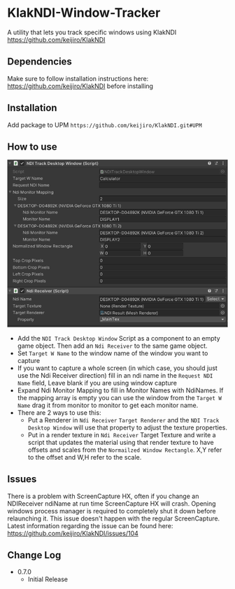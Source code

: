 # KlakNDI-Window-Tracker

A utility that lets you track specific windows using KlakNDI <https://github.com/keijiro/KlakNDI>

## Dependencies

Make sure to follow installation instructions here: <https://github.com/keijiro/KlakNDI> before installing

## Installation

Add package to UPM  `https://github.com/keijiro/KlakNDI.git#UPM`

## How to use

![Screen Shot](WindowTracker.png)

- Add the `NDI Track Desktop Window` Script as a component to an empty game object. Then add an `Ndi Receiver` to the same game object.
- Set `Target W Name` to the window name of the window you want to capture
- If you want to capture a whole screen (in which case, you should just use the Ndi Receiver direction) fill in an ndi name in the `Request NDI Name` field, Leave blank if you are using window capture
- Expand Ndi Monitor Mapping to fill in Monitor Names with NdiNames.  If the mapping array is empty you can use the window from the `Target W Name` drag it from monitor to monitor to get each monitor name.
- There are 2 ways to use this:
  - Put a Renderer in `Ndi Receiver` `Target Renderer` and the `NDI Track Desktop Window` will use that property to adjust the texture properties.
  - Put in a render texture in `Ndi Receiver` Target Texture and write a script that updates the material using that render texture to have offsets and scales from the `Normailzed Window Rectangle`.  X,Y refer to the offset and W,H refer to the scale.

## Issues

There is a problem with ScreenCapture HX, often if you change an NDIReceiver ndiName at run time ScreenCapture HX will crash. Opening windows process manager is required to completely shut it down before relaunching it.  This issue doesn't happen with the regular ScreenCapture. Latest information regarding the issue can be found here: <https://github.com/keijiro/KlakNDI/issues/104>

## Change Log

- 0.7.0
  - Initial Release